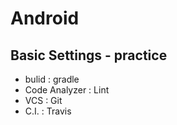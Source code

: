 
# Android 

## Basic Settings - practice

- bulid : gradle
- Code Analyzer : Lint
- VCS : Git
- C.I. : Travis
